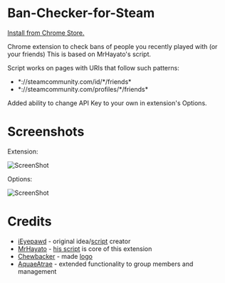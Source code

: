 # Ban-Checker-for-Steam

[Install from Chrome Store.](https://chrome.google.com/webstore/detail/ban-checker-for-steam/canbadmphamemnmdfngmcabnjmjgaiki)

Chrome extension to check bans of people you recently played with (or your friends)
This is based on MrHayato's script.

Script works on pages with URIs that follow such patterns:
- \*://steamcommunity.com/id/\*/friends\*
- \*://steamcommunity.com/profiles/\*/friends\*

Added ability to change API Key to your own in extension's Options.

# Screenshots
Extension:

![ScreenShot](https://lh3.googleusercontent.com/EV0ZVZTntc5efsh7SZQHS9cIXQZ6G25Uurp2IzzncwXFKSX1xXBcFEvPRzeM8m96Oii4-vdxpg=s640-h400-e365-rw)

Options:

![ScreenShot](https://lh3.googleusercontent.com/cCRgD233tuRQJEQmLZfmdhIe1wpp2bfxHWK-z-MH1EM0Iq7FsuJcv7W0KKaF5SKv-6s0tbDb7A=s640-h400-e365-rw)

# Credits
- [iEyepawd](http://www.reddit.com/user/iEyepawd) - original idea/[script](https://github.com/nicememe/VAC-Check) creator
- [MrHayato](http://www.reddit.com/user/MrHayato) - [his script](https://github.com/MrHayato/VacBanChecker) is core of this extension
- [Chewbacker](http://www.reddit.com/user/Chewbacker) - made [logo](http://www.reddit.com/r/GlobalOffensive/comments/33esl9/i_made_an_overwatch_pin/)
- [AquaeAtrae](https://github.com/AquaeAtrae) - extended functionality to group members and management
